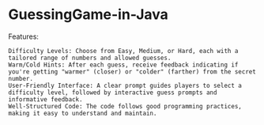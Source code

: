 # GuessingGame-in-Java
Features:

    Difficulty Levels: Choose from Easy, Medium, or Hard, each with a tailored range of numbers and allowed guesses.
    Warm/Cold Hints: After each guess, receive feedback indicating if you're getting "warmer" (closer) or "colder" (farther) from the secret number.
    User-Friendly Interface: A clear prompt guides players to select a difficulty level, followed by interactive guess prompts and informative feedback.
    Well-Structured Code: The code follows good programming practices, making it easy to understand and maintain.
